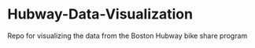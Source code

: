 Hubway-Data-Visualization
=========================

Repo for visualizing the data from the Boston Hubway bike share program